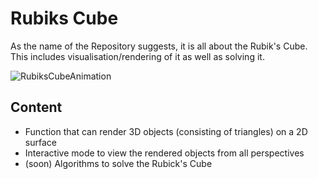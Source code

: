 # Rubiks Cube

As the name of the Repository suggests, it is all about the Rubik's Cube. This includes visualisation/rendering of it as well as solving it.

![RubiksCubeAnimation](/img/rubiksCubeAnimation.gif)

## Content

- Function that can render 3D objects (consisting of triangles) on a 2D surface
- Interactive mode to view the rendered objects from all perspectives
- (soon) Algorithms to solve the Rubick's Cube
